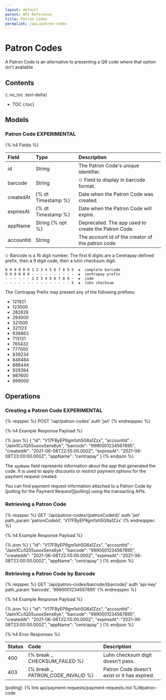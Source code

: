 ```yaml
---
layout: default
parent: API Reference
title: Patron Codes
permalink: /api/patron-codes
---
```


# Patron Codes

A Patron Code is an alternative to presenting a QR code where that option isn't available

## Contents
{:.no_toc .text-delta}

* TOC
{:toc}

## Models

### Patron Code **EXPERIMENTAL**

{% h4 Fields %}

| Field       | Type               | Description                                          |
|:------------|:-------------------|:-----------------------------------------------------|
| id          | String             | The Patron Code's unique identifier.                 |
| barcode     | String             | ✩ Field to display in barcode format.                |
| createdAt   | {% dt Timestamp %} | Date when the Patron Code was created.               |
| expiresAt   | {% dt Timestamp %} | Date when the Patron Code will expire.               |
| appName     | String {% opt %}   | Deprecated. The app used to create the Patron Code.  |
| accountId   | String             | The account id of the creator of the patron code     |

✩ Barcode is a 16 digit number. The first 6 digits are a Centrapay defined prefix, then a 9 digit
code, then a luhn checksum digit.

```
9 9 9 0 0 0 1 2 3 4 5 6 7 8 9 5  ❖  complete barcode
9 9 9 0 0 0 - - - - - - - - - -  ❖  centrapay prefix
- - - - - - 1 2 3 4 5 6 7 8 9 -  ❖  code
- - - - - - - - - - - - - - - 5  ❖  luhn checksum
```

The Centrapay Prefix may present any of the following prefixes:

* 121921
* 123000
* 282828
* 293000
* 321000
* 321123
* 636863
* 713131
* 765432
* 777000
* 839234
* 848484
* 888444
* 929394
* 987600
* 999000


## Operations

### Creating a Patron Code **EXPERIMENTAL**

{% reqspec %}
  POST '/api/patron-codes'
  auth 'jwt'
{% endreqspec %}

{% h4 Example Response Payload %}

{% json %}
{
  "id": "V17FByEP9gm1shSG6a1Zzx",
  "accountId" : "Jaim1Cu1Q55uooxSens6yk",
  "barcode": "9990001234567895",
  "createdAt": "2021-06-08T22:55:00.000Z",
  "expiresAt": "2021-06-08T23:00:00.000Z",
  "appName": "centrapay"
}
{% endjson %}

The `appName` field represents information about the app that generated the code.
It is used to apply discounts or restrict payment options for the payment request created.

You can find payment request information attached to a Patron Code by [polling for the Payment
Request][polling] using the transacting APIs.

### Retrieving a Patron Code

{% reqspec %}
  GET '/api/patron-codes/{patronCodeId}'
  auth 'jwt'
  path_param 'patronCodeId', 'V17FByEP9gm1shSG6a1Zzx'
{% endreqspec %}

{% h4 Example Response Payload %}

{% json %}
{
  "id": "V17FByEP9gm1shSG6a1Zzx",
  "accountId" : "Jaim1Cu1Q55uooxSens6yk",
  "barcode": "9990001234567895",
  "createdAt": "2021-06-08T22:55:00.000Z",
  "expiresAt": "2021-06-08T23:00:00.000Z",
  "appName": "centrapay"
}
{% endjson %}

### Retrieving a Patron Code by Barcode

{% reqspec %}
  GET '/api/patron-codes/barcode/{barcode}'
  auth 'api-key'
  path_param 'barcode', '9990001234567895'
{% endreqspec %}

{% h4 Example Response Payload %}

{% json %}
{
  "id": "V17FByEP9gm1shSG6a1Zzx",
  "accountId" : "Jaim1Cu1Q55uooxSens6yk",
  "barcode": "9990001234567895",
  "createdAt": "2021-06-08T22:55:00.000Z",
  "expiresAt": "2021-06-08T23:00:00.000Z",
  "appName": "centrapay"
}
{% endjson %}

{% h4 Error Responses %}

| Status |          Code                     |          Description                          |
| :----- | :---------------------------------| :---------------------------------------------|
| 400    | {% break _ CHECKSUM_FAILED %}     | Luhn checksum digit doesn't pass.             |
| 403    | {% break _ PATRON_CODE_INVALID %} | Patron Code doesn't exist or it has expired. |

[polling]: {% link api/payment-requests/payment-requests.md %}#patron-code
